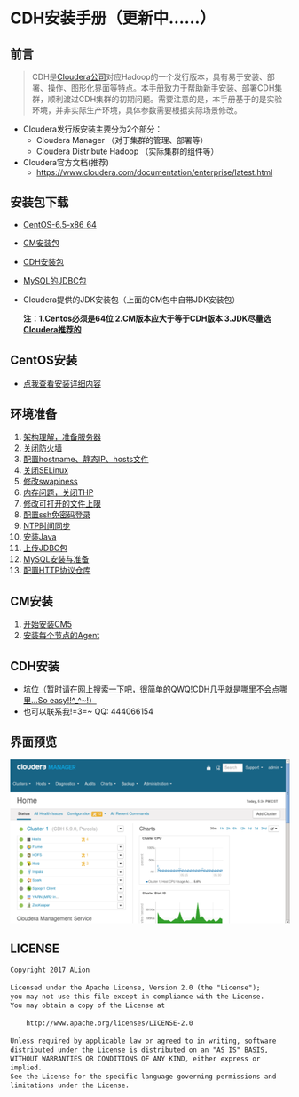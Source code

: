 # CDH安装手册（更新中……）
## 前言
> CDH是[Cloudera公司](https://www.cloudera.com/)对应Hadoop的一个发行版本，具有易于安装、部署、操作、图形化界面等特点。本手册致力于帮助新手安装、部署CDH集群，顺利渡过CDH集群的初期问题。需要注意的是，本手册基于的是实验环境，并非实际生产环境，具体参数需要根据实际场景修改。

- Cloudera发行版安装主要分为2个部分：
	- Cloudera Manager （对于集群的管理、部署等）
	- Cloudera Distribute Hadoop （实际集群的组件等）
- Cloudera官方文档(推荐)
	- https://www.cloudera.com/documentation/enterprise/latest.html 

## 安装包下载
- [CentOS-6.5-x86_64](./project/download/CentOS_download/CentOS_download.md)
- [CM安装包](./project/download/CM_download/CM_download.md)
- [CDH安装包](./project/download/CDH_download/CDH_download.md)
- [MySQL的JDBC包](./project/download/MySQL_JDBC_download/MySQL_JDBC_download.md)
- Cloudera提供的JDK安装包（上面的CM包中自带JDK安装包）

	**注：1.Centos必须是64位 2.CM版本应大于等于CDH版本 3.JDK尽量选[Cloudera推荐的](https://www.cloudera.com/documentation/enterprise/release-notes/topics/rn_consolidated_pcm.html#pcm_jdk)**

## CentOS安装
- [点我查看安装详细内容](./project/CentOS_install/CentOS_install.md)

## 环境准备
1. [架构理解，准备服务器](./project/prepare/cm_framework/cm_framework.md)
2. [关闭防火墙](./project/prepare/stop_firewall/stop_firewall.md)
3. [配置hostname、静态IP、hosts文件](./project/prepare/host_ip/host_ip.md)
4. [关闭SELinux](./project/prepare/disabling_SELinux/disabling_SELinux.md)
5. [修改swapiness](./project/prepare/swappiness/swappiness.md)
6. [内存问题，关闭THP](./project/prepare/disabling_transparent_hugepages/disabling_transparent_hugepages.md)
7. [修改可打开的文件上限](./project/prepare/limits/limits.md)
8. [配置ssh免密码登录](./project/prepare/ssh/ssh.md)
9. [NTP时间同步](./project/prepare/ntp/ntp.md)
10. [安装Java](./project/prepare/install_java/install_java.md)
11. [上传JDBC包](./project/prepare/JDBC/JDBC.md)
12. [MySQL安装与准备](./project/prepare/mysql/mysql.md)
13. [配置HTTP协议仓库](./project/prepare/http/http.md)

## CM安装
1. [开始安装CM5](./project/setup/cm.md)
2. [安装每个节点的Agent](./project/setup/cm.md)

## CDH安装
- [坑位（暂时请在网上搜索一下吧，很简单的QWQ!CDH几乎就是哪里不会点哪里...So easy!!^_^~!）](https://github.com/AlionSSS/CDH-Install-Manual)
- 也可以联系我!=3=~ QQ: 444066154

## 界面预览
![Cloudera-Manager截图](./images/Cloudera-Hadoop-Manager.png)

## LICENSE
```
Copyright 2017 ALion

Licensed under the Apache License, Version 2.0 (the "License");
you may not use this file except in compliance with the License.
You may obtain a copy of the License at

	http://www.apache.org/licenses/LICENSE-2.0

Unless required by applicable law or agreed to in writing, software
distributed under the License is distributed on an "AS IS" BASIS,
WITHOUT WARRANTIES OR CONDITIONS OF ANY KIND, either express or implied.
See the License for the specific language governing permissions and
limitations under the License.
```
